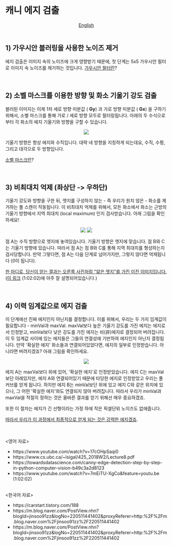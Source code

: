 <h1> 캐니 에지 검출 </h1>
<div align="center"><a href="https://github.com/AhnJunYeong0319/PoseEstimation/blob/main/CHAPTER7/Canny%20Edge/README.md">English</a></div>
<br>
   
## 1) 가우시안 블러링을 사용한 노이즈 제거
에지 검출은 이미지 속의 노이즈에 크게 영향받기 때문에, 첫 단계는 5x5 가우시안 필터로 이미지 속 노이즈를 제거하는 것입니다.
[가우시안 필터란](https://github.com/AhnJunYeong0319/PoseEstimation/tree/main/CHAPTER7/Nonlinear%20Filtering)?
   
<br>   

## 2) 소벨 마스크를 이용한 방향 및 화소 기울기 강도 검출
블러된 이미지는 이제 1차 세로 방향 미분값 ( **Gy**) 과 가로 방향 미분값 ( **Gx**) 을 구하기 위해서, 소벨 마스크를 통해 가로 / 세로 방향 모두로 필터링됩니다. 아래의 두 수식으로부터 각 화소의 에지 기울기와 방향을 구할 수 있습니다.

<p align="center"><img src="https://www.programmersought.com/images/370/f6924c211ad02af5c0d54b29c6ced3a2.JPEG"></img></p>   

기울기 방향은 항상 에지와 수직입니다. 대략 네 방향을 지칭하게 되는데요, 수직, 수평, 그리고 대각으로 두 방향입니다.   

[소벨 마스크란](https://github.com/AhnJunYeong0319/PoseEstimation/tree/main/CHAPTER7/1st%20Derivative%20Mask)?   
   
<br>   

## 3) 비최대치 억제 (좌상단 -> 우하단)
기울기 강도와 방향을 구한 뒤, 엣지를 구성하지 않는 - 즉 우리가 원치 않은 - 화소를 제거하는 풀 스캔이 작동됩니다. 이 비최대치 억제를 위해서,
모든 화소에서 화소는 근방의 기울기 방향에서 지역 최대치 (local maximum) 인지 검사받습니다. 아래 그림을 확인하세요!

<p align="center"><img src="https://docs.opencv.org/master/nms.jpg"></img>
<img src="https://developer.ibm.com/recipes/wp-content/uploads/sites/41/2019/11/non-max-suppression.png"></img></p>      

점 A는 수직 방향으로 엣지에 놓여있습니다. 기울기 방향은 엣지에 맞습니다. 점 B와 C는 기울기 방향에 있습니다. 따라서 점 A는 점 B와 C를 통해 지역 최대치를 형성하는지 검사당합니다. 만약 그렇다면, 점 A는 다음 단계로 넘어가지만, 그렇지 않다면 억제됩니다 (0이 됩니다).

<u>한 마디로, 당신이 얻는 결과는 오른쪽 사진처럼 "얇은 엣지"를 가진 이진 이미지입니다.</u>
([이 링크](https://www.youtube.com/watch?v=7mEiTU-XgCo&feature=youtu.be) (1:02:02)에 아주 잘 설명되어있습니다.)   
        
<br>   

## 4) 이력 임계값으로 에지 검출
이 단계에선 진짜 에지인지 아닌지를 결정합니다. 이를 위해서, 우리는 두 가지 임계값이 필요합니다 - minVal과 maxVal. maxVal보다 높은 기울기 강도를 가진 에지는 에지로서 인정받고, minVal보다 낮은 강도를 가진 에지는 비(非)에지로 결정되어 버려집니다. 이 두 임계값 사이에 있는 에지들은 그들의 연결성에 기반하여 에지인지 아닌지 결정됩니다. 만약 '확실한 에지' 화소들과 연결되어있었다면, 에지의 일부로 인정받습니다. 아니라면 버려지겠죠? 아래 그림을 확인하세요.


<p align="center"><img src="https://docs.opencv.org/master/hysteresis.jpg"></img></p> 

에지 A는 maxVal보다 위에 있어, '확실한 에지'로 인정받았습니다. 에지 C는 maxVal보단 아래있지만, 에지 A와 연결되어있기 때문에 타당한 에지로 인정받았고 우리는 풀 커브를 얻게 됩니다. 하지만 에지 B는 minVal보단 위에 있고 에지 C와 같은 위치에 있으나, 그 어떤 '확실한 에지'와도 연결되지 않아 버려집니다. 따라서 우리가 minVal과 maxVal을 적절히 정하는 것은 올바른 결과를 얻기 위해선 매우 중요하겠죠.   

또한 이 절차는 에지가 긴 선형이라는 가정 하에 작은 픽셀단위 노이즈도 없애줍니다.


<u>따라서 우리가 이 과정에서 최종적으로 얻게 되는 것은 강력한 에지겠죠</u>.   

<br>
<br>
&lt;영어 자료&gt;<br>
<ul>
        <li>https://www.youtube.com/watch?v=17cOHpSaqi0</li>
        <li>https://www.cs.ubc.ca/~lsigal/425_2018W2/Lecture8.pdf</li>
        <li>https://towardsdatascience.com/canny-edge-detection-step-by-step-in-python-computer-vision-b49c3a2d8123</li>
        <li>https://www.youtube.com/watch?v=7mEiTU-XgCo&feature=youtu.be (1:02:02)</li><br>
</ul>
&lt;한국어 자료&gt;<br>
<ul>
        <li>https://carstart.tistory.com/188</li>
        <li>https://m.blog.naver.com/PostView.nhn?blogId=jinsoo91zz&logNo=220511441402&proxyReferer=http:%2F%2Fm.blog.naver.com%2Fjinsoo91zz%2F220511441402</li>
        <li>https://m.blog.naver.com/PostView.nhn?blogId=jinsoo91zz&logNo=220511441402&proxyReferer=http:%2F%2Fm.blog.naver.com%2Fjinsoo91zz%2F220511441402</li>
</ul>
